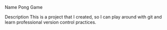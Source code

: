Name
Pong Game

Description
This is a project that I created, so I can play around with git and learn professional version control practices.